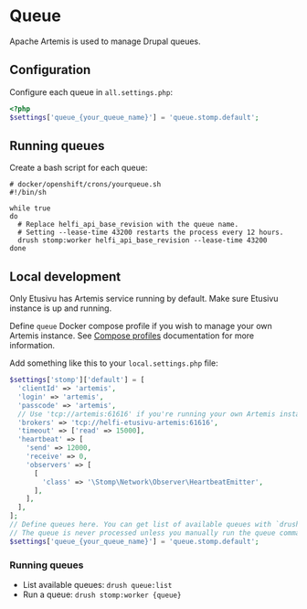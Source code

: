 # Queue

Apache Artemis is used to manage Drupal queues.

## Configuration

Configure each queue in `all.settings.php`:

```php
<?php
$settings['queue_{your_queue_name}'] = 'queue.stomp.default';
```

## Running queues

Create a bash script for each queue:
```shell
# docker/openshift/crons/yourqueue.sh
#!/bin/sh

while true
do
  # Replace helfi_api_base_revision with the queue name.
  # Setting --lease-time 43200 restarts the process every 12 hours.
  drush stomp:worker helfi_api_base_revision --lease-time 43200
done
```

## Local development

Only Etusivu has Artemis service running by default. Make sure Etusivu instance is up and running.

Define `queue` Docker compose profile if you wish to manage your own Artemis instance. See [Compose profiles](/documentation/local.md#compose-profiles) documentation for more information.

Add something like this to your `local.settings.php` file:
```php
$settings['stomp']['default'] = [
  'clientId' => 'artemis',
  'login' => 'artemis',
  'passcode' => 'artemis',
  // Use 'tcp://artemis:61616' if you're running your own Artemis instance.
  'brokers' => 'tcp://helfi-etusivu-artemis:61616',
  'timeout' => ['read' => 15000],
  'heartbeat' => [
    'send' => 12000,
    'receive' => 0,
    'observers' => [
      [
        'class' => '\Stomp\Network\Observer\HeartbeatEmitter',
      ],
    ],
  ],
];
// Define queues here. You can get list of available queues with `drush queue:list`
// The queue is never processed unless you manually run the queue command.
$settings['queue_{your_queue_name}'] = 'queue.stomp.default';
```

### Running queues

- List available queues: `drush queue:list`
- Run a queue: `drush stomp:worker {queue}`
